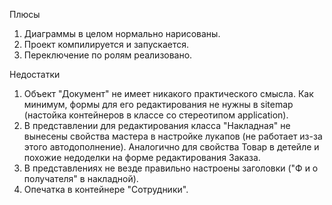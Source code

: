 Плюсы
1. Диаграммы в целом нормально нарисованы.
2. Проект компилируется и запускается.
3. Переключение по ролям реализовано.

Недостатки
1. Объект "Документ" не имеет никакого практического смысла. Как минимум, формы для его редактирования не нужны в sitemap (настойка контейнеров в классе со стереотипом application).
2. В представлении для редактирования класса "Накладная" не вынесены свойства мастера в настройке лукапов (не работает из-за этого автодополнение). Аналогично для свойства Товар в детейле и похожие недоделки на форме редактирования Заказа.
3. В представлениях не везде правильно настроены заголовки ("Ф и о получателя" в накладной).
4. Опечатка в контейнере "Сотрудники".
